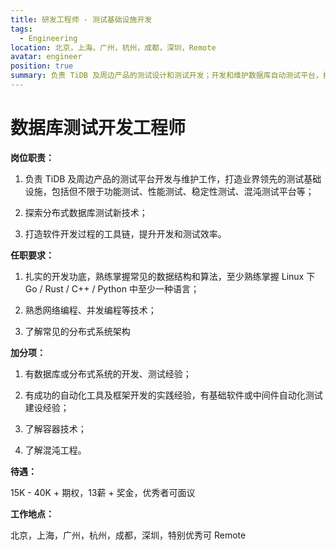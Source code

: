 ```yaml
---
title: 研发工程师 - 测试基础设施开发 
tags:
  - Engineering
location: 北京，上海，广州，杭州，成都，深圳，Remote
avatar: engineer
position: true
summary: 负责 TiDB 及周边产品的测试设计和测试开发；开发和维护数据库自动测试平台，打造业界领先的测试基础设施；参与新测试技术调研和实现；打造软件开发过程的工具链。
---
```


# 数据库测试开发工程师

**岗位职责：**

1. 负责 TiDB 及周边产品的测试平台开发与维护工作，打造业界领先的测试基础设施，包括但不限于功能测试、性能测试、稳定性测试、混沌测试平台等；

2. 探索分布式数据库测试新技术；

3. 打造软件开发过程的工具链，提升开发和测试效率。


**任职要求：**

1. 扎实的开发功底，熟练掌握常见的数据结构和算法，至少熟练掌握 Linux 下 Go / Rust / C++ / Python 中至少一种语言；

2. 熟悉网络编程、并发编程等技术；

3. 了解常见的分布式系统架构



**加分项：**

1. 有数据库或分布式系统的开发、测试经验；

2. 有成功的自动化工具及框架开发的实践经验，有基础软件或中间件自动化测试建设经验；

3. 了解容器技术；

4. 了解混沌工程。


**待遇：**

15K - 40K + 期权，13薪 + 奖金，优秀者可面议

**工作地点：**

北京，上海，广州，杭州，成都，深圳，特别优秀可 Remote
